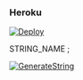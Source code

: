 <h3 align="centre"> Heroku </h4>

[![Deploy](https://www.herokucdn.com/deploy/button.svg)](https://heroku.com/deploy?template=https://github.com/Alfa00006/winampmuzik)

STRING_NAME ;

[![GenerateString](https://img.shields.io/badge/repl.it-generateString-yellowgreen)](https://replit.com/@Mehmetgul0202/GenerateStringSession-11)
